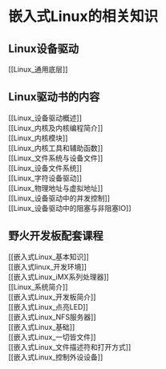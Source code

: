 # 嵌入式Linux的相关知识
## Linux设备驱动
[[Linux_通用底层]]
## Linux驱动书的内容
[[Linux_设备驱动概述]]  
[[Linux_内核及内核编程简介]]  
[[Linux_内核模块]]  
[[Linux_内核工具和辅助函数]]  
[[Linux_文件系统与设备文件]]  
[[Linux_设备文件系统]]  
[[Linux_字符设备驱动]]  
[[Linux_物理地址与虚拟地址]]  
[[Linux_设备驱动中的并发控制]]  
[[Linux_设备驱动中的阻塞与非阻塞IO]]



## 野火开发板配套课程
[[嵌入式Linux_基本知识]]  
[[嵌入式linux_开发环境]]  
[[嵌入式Linux_iMX系列处理器]]  
[[Linux_系统简介]]  
[[嵌入式Linux_开发板简介]]  
[[嵌入式Linux_点亮LED]]  
[[嵌入式Linux_NFS服务器]]  
[[嵌入式Linux_基础]]  
[[嵌入式Linux_一切皆文件]]  
[[嵌入式Linux_文件描述符和打开方式]]  
[[嵌入式Linux_控制外设设备]]  